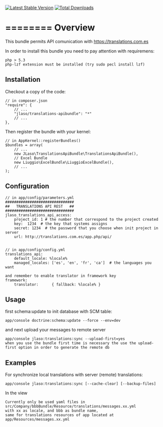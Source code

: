 [![Latest Stable Version](https://poser.pugx.org/jlaso/translations-apibundle/v/stable.png)](https://packagist.org/packages/jlaso/translations-apibundle)
[![Total Downloads](https://poser.pugx.org/jlaso/translations-apibundle/downloads.png)](https://packagist.org/packages/jlaso/translations-apibundle)

========
Overview
========

This bundle permits API comunication with https://translations.com.es

In order to install this bundle you need to pay attention with requiremens: 

    php > 5.3
    php-lzf extension must be installed (try sudo pecl install lzf)


Installation
------------
Checkout a copy of the code:

    // in composer.json
    "require": {
        // ...
        "jlaso/translations-apibundle": "*"
        // ...
    },


Then register the bundle with your kernel:

    // in AppKernel::registerBundles()
    $bundles = array(
        // ...
        new JLaso\TranslationsApiBundle\TranslationsApiBundle(),
        // Excel Bundle
        new Liuggio\ExcelBundle\LiuggioExcelBundle(),
        // ...
    );


Configuration
-------------


    // in app/config/parameters.yml
    ###############################
    ##   TRANSLATIONS API REST   ##
    ###############################
    jlaso_translations_api_access:
        project_id: 1 # the number that correspond to the project created
        key:  1234  # the key that systems assigns
        secret: 1234  # the password that you choose when init project in server
        url: http://translations.com.es/app.php/api/


    // in app/config/config.yml
    translations_api:
        default_locale: %locale%
        managed_locales: ['es', 'en', 'fr', 'ca']  # the languages you want

    and remember to enable translator in framework key
    framework:
        translator:      { fallback: %locale% }


Usage
-----
first schema:update to init database with SCM table:

    app/console doctrine:schema:update --force --env=dev
    
and next upload your messages to remote server

    app/console jlaso:translations:sync --upload-first=yes
    when you use the bundle first time is necessary the use the upload-first option in order to generate the remote db

Examples
--------
For synchronize local translations with server (remote) translations:

    app/console jlaso:translations:sync [--cache-clear] [--backup-files]

In the view

    Currently only be used yaml files in src/Company/bbbBundle/Resource/translations/messages.xx.yml
    with xx as locale, and bbb as bundle name,
    same for translations resources of app located at app/Resources/messages.xx.yml

